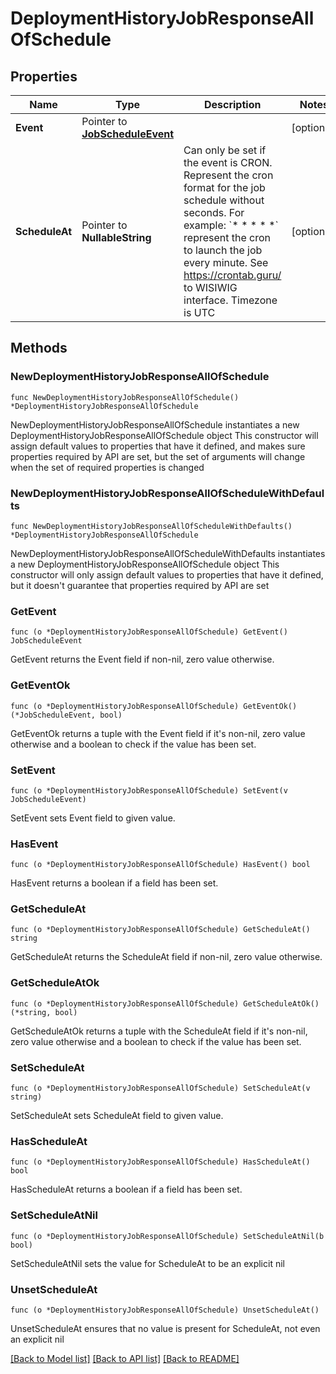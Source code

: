 # DeploymentHistoryJobResponseAllOfSchedule

## Properties

Name | Type | Description | Notes
------------ | ------------- | ------------- | -------------
**Event** | Pointer to [**JobScheduleEvent**](JobScheduleEvent.md) |  | [optional] 
**ScheduleAt** | Pointer to **NullableString** | Can only be set if the event is CRON. Represent the cron format for the job schedule without seconds. For example: &#x60;* * * * *&#x60; represent the cron to launch the job every minute. See https://crontab.guru/ to WISIWIG interface. Timezone is UTC  | [optional] 

## Methods

### NewDeploymentHistoryJobResponseAllOfSchedule

`func NewDeploymentHistoryJobResponseAllOfSchedule() *DeploymentHistoryJobResponseAllOfSchedule`

NewDeploymentHistoryJobResponseAllOfSchedule instantiates a new DeploymentHistoryJobResponseAllOfSchedule object
This constructor will assign default values to properties that have it defined,
and makes sure properties required by API are set, but the set of arguments
will change when the set of required properties is changed

### NewDeploymentHistoryJobResponseAllOfScheduleWithDefaults

`func NewDeploymentHistoryJobResponseAllOfScheduleWithDefaults() *DeploymentHistoryJobResponseAllOfSchedule`

NewDeploymentHistoryJobResponseAllOfScheduleWithDefaults instantiates a new DeploymentHistoryJobResponseAllOfSchedule object
This constructor will only assign default values to properties that have it defined,
but it doesn't guarantee that properties required by API are set

### GetEvent

`func (o *DeploymentHistoryJobResponseAllOfSchedule) GetEvent() JobScheduleEvent`

GetEvent returns the Event field if non-nil, zero value otherwise.

### GetEventOk

`func (o *DeploymentHistoryJobResponseAllOfSchedule) GetEventOk() (*JobScheduleEvent, bool)`

GetEventOk returns a tuple with the Event field if it's non-nil, zero value otherwise
and a boolean to check if the value has been set.

### SetEvent

`func (o *DeploymentHistoryJobResponseAllOfSchedule) SetEvent(v JobScheduleEvent)`

SetEvent sets Event field to given value.

### HasEvent

`func (o *DeploymentHistoryJobResponseAllOfSchedule) HasEvent() bool`

HasEvent returns a boolean if a field has been set.

### GetScheduleAt

`func (o *DeploymentHistoryJobResponseAllOfSchedule) GetScheduleAt() string`

GetScheduleAt returns the ScheduleAt field if non-nil, zero value otherwise.

### GetScheduleAtOk

`func (o *DeploymentHistoryJobResponseAllOfSchedule) GetScheduleAtOk() (*string, bool)`

GetScheduleAtOk returns a tuple with the ScheduleAt field if it's non-nil, zero value otherwise
and a boolean to check if the value has been set.

### SetScheduleAt

`func (o *DeploymentHistoryJobResponseAllOfSchedule) SetScheduleAt(v string)`

SetScheduleAt sets ScheduleAt field to given value.

### HasScheduleAt

`func (o *DeploymentHistoryJobResponseAllOfSchedule) HasScheduleAt() bool`

HasScheduleAt returns a boolean if a field has been set.

### SetScheduleAtNil

`func (o *DeploymentHistoryJobResponseAllOfSchedule) SetScheduleAtNil(b bool)`

 SetScheduleAtNil sets the value for ScheduleAt to be an explicit nil

### UnsetScheduleAt
`func (o *DeploymentHistoryJobResponseAllOfSchedule) UnsetScheduleAt()`

UnsetScheduleAt ensures that no value is present for ScheduleAt, not even an explicit nil

[[Back to Model list]](../README.md#documentation-for-models) [[Back to API list]](../README.md#documentation-for-api-endpoints) [[Back to README]](../README.md)


